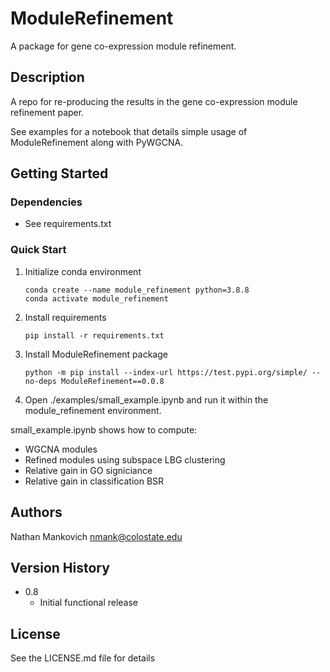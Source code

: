 # ModuleRefinement

A package for gene co-expression module refinement.

## Description

A repo for re-producing the results in the gene co-expression module refinement paper.

See examples for a notebook that details simple usage of ModuleRefinement along with PyWGCNA. 

## Getting Started

### Dependencies

* See requirements.txt


### Quick Start

1. Initialize conda environment
    ```
    conda create --name module_refinement python=3.8.8
    conda activate module_refinement
    ```
2. Install requirements
    ```
    pip install -r requirements.txt
    ```
3. Install ModuleRefinement package
    ```
    python -m pip install --index-url https://test.pypi.org/simple/ --no-deps ModuleRefinement==0.0.8
    ```
4. Open ./examples/small_example.ipynb and run it within the module_refinement environment.

small_example.ipynb shows how to compute:
* WGCNA modules
* Refined modules using subspace LBG clustering
* Relative gain in GO signiciance
* Relative gain in classification BSR

<!-- ### Executing program

* How to run the program
* Step-by-step bullets
```
code blocks for commands
```

## Help

Any advise for common problems or issues.
```
command to run if program contains helper info
``` -->

## Authors

Nathan Mankovich
nmank@colostate.edu

## Version History

* 0.8
    * Initial functional release

## License

See the LICENSE.md file for details

<!-- ## Acknowledgments

Inspiration, code snippets, etc.
* [awesome-readme](https://github.com/matiassingers/awesome-readme)
* [PurpleBooth](https://gist.github.com/PurpleBooth/109311bb0361f32d87a2)
* [dbader](https://github.com/dbader/readme-template)
* [zenorocha](https://gist.github.com/zenorocha/4526327)
* [fvcproductions](https://gist.github.com/fvcproductions/1bfc2d4aecb01a834b46) -->